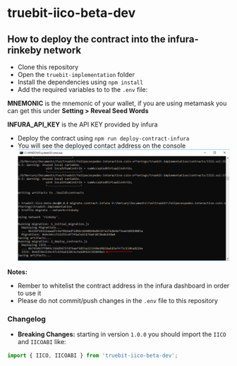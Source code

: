 # truebit-iico-beta-dev

## How to deploy the contract into the infura-rinkeby network

- Clone this repository
- Open the `truebit-implementation` folder
- Install the dependencies using `npm install`
- Add the required variables to to the `.env` file:

**MNEMONIC** is the mnemonic of your wallet, if you are using metamask you can get this under **Setting > Reveal Seed Words**

**INFURA_API_KEY** is the API KEY provided by infura

- Deploy the contract using `npm run deploy-contract-infura`
- You will see the deployed contact address on the console
![contract_address](./screenshots/deploying_contract.PNG "contract_address")

**Notes:** 
- Rember to whitelist the contract address in the infura dashboard in order to use it
- Please do not commit/push changes in the `.env` file to this repository

### Changelog

- **Breaking Changes:** starting in version `1.0.0` you should import the `IICO` and `IICOABI` like:

```js
import { IICO, IICOABI } from 'truebit-iico-beta-dev';
```
